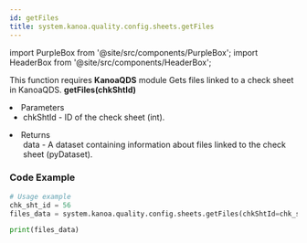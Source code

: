 ```yaml
---
id: getFiles
title: system.kanoa.quality.config.sheets.getFiles
---
```


import PurpleBox from '@site/src/components/PurpleBox';
import HeaderBox from '@site/src/components/HeaderBox';

<PurpleBox>This function requires <b>KanoaQDS</b> module</PurpleBox>
<HeaderBox header="Description">Gets files linked to a check sheet in KanoaQDS.</HeaderBox>
<HeaderBox header="Syntax">
    <b>getFiles(chkShtId)</b>
    <li> Parameters <br />
        <ul>
            <li>chkShtId - ID of the check sheet (int).</li>
        </ul>
    </li>
    <li> Returns <br />
        <ul>data - A dataset containing information about files linked to the check sheet (pyDataset).</ul>
    </li>
</HeaderBox>

### Code Example
```python
# Usage example
chk_sht_id = 56
files_data = system.kanoa.quality.config.sheets.getFiles(chkShtId=chk_sht_id)

print(files_data)

